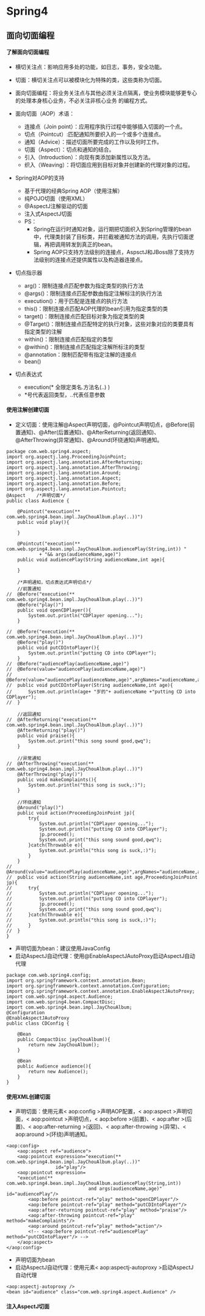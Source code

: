 # Spring4

## 面向切面编程

#### 了解面向切面编程

* 横切关注点：影响应用多处的功能，如日志，事务，安全功能。
* 切面：横切关注点可以被模块化为特殊的类，这些类称为切面。
* 面向切面编程：将业务关注点与其他必须关注点隔离，使业务模块能够更专心的处理本身核心业务，不必关注非核心业务
的编程方式。
* 面向切面（AOP）术语：
  * 连接点（Join point）：应用程序执行过程中能够插入切面的一个点。
  * 切点（Pointcut）:匹配通知所要织入的一个或多个连接点。
  * 通知（Advice）：描述切面所要完成的工作以及何时工作。
  * 切面（Aspect）：切点和通知的结合。
  * 引入（Introduction）：向现有类添加新属性以及方法。
  * 织入（Weaving）：将切面应用到目标对象并创建新的代理对象的过程。
* Spring对AOP的支持
  * 基于代理的经典Spring AOP（使用注解）
  * 纯POJO切面（使用XML）
  * @AspectJ注解驱动的切面
  * 注入式AspectJ切面
  * PS：
    * Spring在运行时通知对象，运行期把切面织入到Spring管理的bean中，代理类封装了目标类，并拦截被通知方法的调用，先执行切面逻辑，再把调用转发到真正的bean。
    * Spring AOP只支持方法级别的连接点，AspsctJ和JBoss除了支持方法级别的连接点还提供属性以及构造器连接点。
* 切点指示器
  * arg()：限制连接点匹配参数为指定类型的执行方法
  * @args()：限制连接点匹配参数由指定注解标注的执行方法
  * execution()：用于匹配是连接点的执行方法
  * this()：限制连接点匹配AOP代理的bean引用为指定类型的类
  * target()：限制连接点匹配目标对象为指定类型的类
  * @Target()：限制连接点匹配特定的执行对象，这些对象对应的类要具有指定类型的注解
  * within()：限制连接点匹配指定的类型
  * @within()：限制连接点匹配指定注解所标注的类型
  * @annotation：限制匹配带有指定注解的连接点
  * bean()

* 切点表达式
  * execution(* 全限定类名.方法名(..) )
  * *号代表返回类型，..代表任意参数

#### 使用注解创建切面

* 定义切面：使用注解@Aspect声明切面，@Pointcut声明切点，@Before(前置通知)、@After(后置通知)、@AfterReturning(返回通知)、@AfterThrowing(异常通知)、@Around(环绕通知)声明通知。

```
package com.web.spring4.aspect;
import org.aspectj.lang.ProceedingJoinPoint;
import org.aspectj.lang.annotation.AfterReturning;
import org.aspectj.lang.annotation.AfterThrowing;
import org.aspectj.lang.annotation.Around;
import org.aspectj.lang.annotation.Aspect;
import org.aspectj.lang.annotation.Before;
import org.aspectj.lang.annotation.Pointcut;
@Aspect    /*声明切面*/  
public class Audience {

	@Pointcut("execution(** com.web.spring4.bean.impl.JayChouAlbum.play(..))")
	public void play(){

	}

	@Pointcut("execution(** com.web.spring4.bean.impl.JayChouAlbum.audiencePlay(String,int)) "
			+ "&& args(audienceName,age)")
	public void audiencePlay(String audienceName,int age){

	}

	/*声明通知，切点表达式声明切点*/
	//前置通知
//	@Before("execution(** com.web.spring4.bean.impl.JayChouAlbum.play(..))")
	@Before("play()")
	public void openCDPlayer(){
		System.out.println("CDPlayer opening...");
	}

//	@Before("execution(** com.web.spring4.bean.impl.JayChouAlbum.play(..))")
	@Before("play()")
	public void putCDIntoPlayer(){
		System.out.println("putting CD into CDPlayer");
	}
//	@Before("audiencePlay(audienceName,age)")
//	@Before(value="audiencePlay(audienceName,age)")
//	@Before(value="audiencePlay(audienceName,age)",argNames="audienceName,age")
//	public void putCDIntoPlayer(String audienceName,int age){
//		System.out.println(age+ "岁的"+ audienceName +"putting CD into CDPlayer");
//	}

	//返回通知
//	@AfterReturning("execution(** com.web.spring4.bean.impl.JayChouAlbum.play(..))")
	@AfterReturning("play()")
	public void praise(){
		System.out.print("this song sound good,qwq");
	}

	//异常通知
//	@AfterThrowing("execution(** com.web.spring4.bean.impl.JayChouAlbum.play(..))")
	@AfterThrowing("play()")
	public void makeComplaints(){
		System.out.println("this song is suck,:)");
	}

	//环绕通知
	@Around("play()")
	public void action(ProceedingJoinPoint jp){
		try{
			System.out.println("CDPlayer opening...");
			System.out.println("putting CD into CDPlayer");
			jp.proceed();
			System.out.print("this song sound good,qwq");
		}catch(Throwable e){
			System.out.println("this song is suck,:)");
		}
	}
//	@Around(value="audiencePlay(audienceName,age)",argNames="audienceName,age")
//	public void action(String audienceName,int age,ProceedingJoinPoint jp){
//		try{
//			System.out.println("CDPlayer opening...");
//			System.out.println("putting CD into CDPlayer");
//			jp.proceed();
//			System.out.print("this song sound good,qwq");
//		}catch(Throwable e){
//			System.out.println("this song is suck,:)");
//		}
//	}
}

```

* 声明切面为bean：建议使用JavaConfig
* 启动AspectJ自动代理：使用@EnableAspectJAutoProxy启动AspectJ自动代理

```
package com.web.spring4.config;
import org.springframework.context.annotation.Bean;
import org.springframework.context.annotation.Configuration;
import org.springframework.context.annotation.EnableAspectJAutoProxy;
import com.web.spring4.aspect.Audience;
import com.web.spring4.bean.CompactDisc;
import com.web.spring4.bean.impl.JayChouAlbum;
@Configuration
@EnableAspectJAutoProxy
public class CDConfig {

	@Bean
	public CompactDisc jayChouAlbum(){
		return new JayChouAlbum();
	}

	@Bean
	public Audience audience(){
		return new Audience();
	}
}
```


#### 使用XML创建切面

* 声明切面：使用元素< aop:config >声明AOP配置，< aop:aspect >声明切面，< aop:pointcut >声明切点，< aop:before >(前置)、< aop:after >(后置)、< aop:after-returning >(返回)、< aop:after-throwing >(异常)、< aop:around >(环绕)声明通知。

```
<aop:config>
    <aop:aspect ref="audience">
    <aop:pointcut expression="execution(** com.web.spring4.bean.impl.JayChouAlbum.play(..))"
                  id="play"/>
    <aop:pointcut expression=
    "execution(** com.web.spring4.bean.impl.JayChouAlbum.audiencePlay(String,int))
                              and args(audienceName,age)" id="audiencePlay"/>
        <aop:before pointcut-ref="play" method="openCDPlayer"/>
        <aop:before pointcut-ref="play" method="putCDIntoPlayer"/>
        <aop:after-returning pointcut-ref="play" method="praise"/>
        <aop:after-throwing pointcut-ref="play" method="makeComplaints"/>
        <aop:around pointcut-ref="play" method="action"/>
        <!-- <aop:before pointcut-ref="audiencePlay" method="putCDIntoPlayer"/> -->
    </aop:aspect>
</aop:config>
```

* 声明切面为bean
* 启动AspectJ自动代理：使用元素< aop:aspectj-autoproxy >启动AspectJ自动代理

```
<aop:aspectj-autoproxy />
<bean id="audience" class="com.web.spring4.aspect.Audience" />
```


#### 注入AspectJ切面
